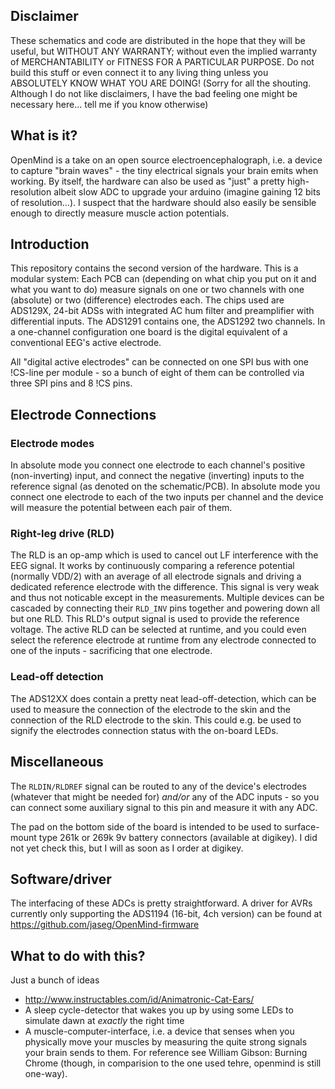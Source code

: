 Disclaimer
----------
These schematics and code are distributed in the hope that they will be useful, but WITHOUT ANY WARRANTY; without even
the implied warranty of MERCHANTABILITY or FITNESS FOR A PARTICULAR PURPOSE.
Do not build this stuff or even connect it to any living thing unless you ABSOLUTELY KNOW WHAT YOU ARE DOING!
(Sorry for all the shouting. Although I do not like disclaimers, I have the bad feeling one might be necessary here...
tell me if you know otherwise)

What is it?
-----------
OpenMind is a take on an open source electroencephalograph, i.e. a device to capture "brain waves" - the tiny electrical
signals your brain emits when working. By itself, the hardware can also be used as "just" a pretty high-resolution
albeit slow ADC to upgrade your arduino (imagine gaining 12 bits of resolution...). I suspect that the hardware should
also easily be sensible enough to directly measure muscle action potentials.

Introduction
------------
This repository contains the second version of the hardware. This is a modular system: Each PCB can (depending on what
chip you put on it and what you want to do) measure signals on one or two channels with one (absolute) or two
(difference) electrodes each. The chips used are ADS129X, 24-bit ADSs with integrated AC hum filter and preamplifier
with differential inputs. The ADS1291 contains one, the ADS1292 two channels.
In a one-channel configuration one board is the digital equivalent of a conventional EEG's active electrode.

All "digital active electrodes" can be connected on one SPI bus with one !CS-line per module - so a bunch of eight of
them can be controlled via three SPI pins and 8 !CS pins.

Electrode Connections
---------------------
### Electrode modes
In absolute mode you connect one electrode to each channel's positive (non-inverting) input, and connect the negative
(inverting) inputs to the reference signal (as denoted on the schematic/PCB).
In absolute mode you connect one electrode to each of the two inputs per channel and the device will measure the
potential between each pair of them.

### Right-leg drive (RLD)
The RLD is an op-amp which is used to cancel out LF interference with the EEG signal. It works by continuously comparing
a reference potential (normally VDD/2) with an average of all electrode signals and driving a dedicated reference
electrode with the difference. This signal is very weak and thus not noticable except in the measurements.
Multiple devices can be cascaded by connecting their ``RLD_INV`` pins together and powering down all but one RLD. This
RLD's output signal is used to provide the reference voltage. 
The active RLD can be selected at runtime, and you could even select the reference electrode at runtime from any
electrode connected to one of the inputs - sacrificing that one electrode.

### Lead-off detection
The ADS12XX does contain a pretty neat lead-off-detection, which can be used to measure the connection of the electrode
to the skin and the connection of the RLD electrode to the skin. This could e.g. be used to signify the electrodes
connection status with the on-board LEDs.

Miscellaneous
-------------
The ``RLDIN/RLDREF`` signal can be routed to any of the device's electrodes (whatever that might be needed for) *and/or*
any of the ADC inputs - so you can connect some auxiliary signal to this pin and measure it with any ADC.

The pad on the bottom side of the board is intended to be used to surface-mount type 261k or 269k 9v battery connectors
(available at digikey). I did not yet check this, but I will as soon as I order at digikey.

Software/driver
---------------
The interfacing of these ADCs is pretty straightforward. A driver for AVRs currently only supporting the ADS1194
(16-bit, 4ch version) can be found at https://github.com/jaseg/OpenMind-firmware

What to do with this?
---------------------
Just a bunch of ideas
* http://www.instructables.com/id/Animatronic-Cat-Ears/
* A sleep cycle-detector that wakes you up by using some LEDs to simulate dawn at *exactly* the right time
* A muscle-computer-interface, i.e. a device that senses when you physically move your muscles by measuring the quite
  strong signals your brain sends to them. For reference see William Gibson: Burning Chrome (though, in comparision to
the one used tehre, openmind is still one-way).
